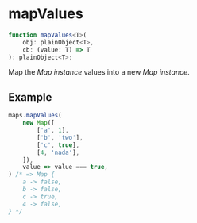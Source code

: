 # mapValues

```ts
function mapValues<T>(
    obj: plainObject<T>,
    cb: (value: T) => T
): plainObject<T>;
```

Map the _Map instance_ values into a new _Map instance_.

## Example

```ts
maps.mapValues(
    new Map([
        ['a', 1],
        ['b', 'two'],
        ['c', true],
        [4, 'nada'],
    ]),
    value => value === true,
) /* => Map {
    a -> false,
    b -> false,
    c -> true,
    4 -> false,
} */
```
